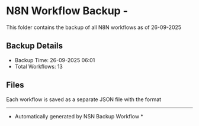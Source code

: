 # N8N Workflow Backup - 
This folder contains the backup of all N8N workflows as of 26-09-2025

## Backup Details
- Backup Time: 26-09-2025 06:01
- Total Workflows: 13

## Files
Each workflow is saved as a separate JSON file with the format

-----------
* Automatically generated by NSN Backup Workflow *